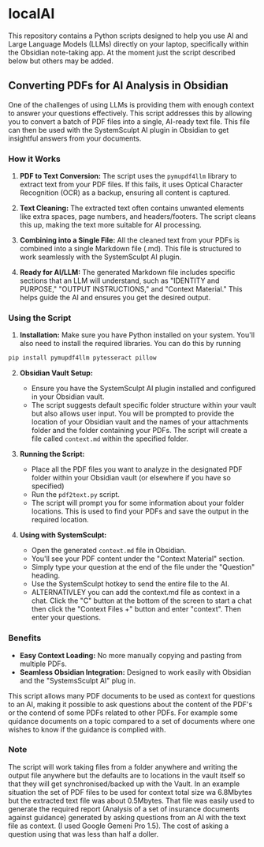 # localAI 

This repository contains a Python scripts designed to help you use AI and Large Language Models (LLMs) directly on your laptop, specifically within the Obsidian note-taking app. At the moment just the script described below but others may be added.

## Converting PDFs for AI Analysis in Obsidian

One of the challenges of using LLMs is providing them with enough context to answer your questions effectively. This script addresses this by allowing you to convert a batch of PDF files into a single, AI-ready text file. This file can then be used with the SystemSculpt AI plugin in Obsidian to get insightful answers from your documents.

### How it Works

1. **PDF to Text Conversion:** The script uses the `pymupdf4llm` library to extract text from your PDF files. If this fails, it uses Optical Character Recognition (OCR) as a backup, ensuring all content is captured.

2. **Text Cleaning:**  The extracted text often contains unwanted elements like extra spaces, page numbers, and headers/footers. The script cleans this up, making the text more suitable for AI processing.

3. **Combining into a Single File:** All the cleaned text from your PDFs is combined into a single Markdown file (.md). This file is structured to work seamlessly with the SystemSculpt AI plugin.

4. **Ready for AI/LLM:** The generated Markdown file includes specific sections that an LLM will understand, such as "IDENTITY and PURPOSE," "OUTPUT INSTRUCTIONS," and "Context Material." This helps guide the AI and ensures you get the desired output.

### Using the Script

1. **Installation:** Make sure you have Python installed on your system. You'll also need to install the required libraries. You can do this by running 
```bash
pip install pymupdf4llm pytesseract pillow
```

2. **Obsidian Vault Setup:** 
    - Ensure you have the SystemSculpt AI plugin installed and configured in your Obsidian vault.
    - The script suggests default specific folder structure within your vault but also allows user input. You will be prompted to provide the location of your Obsidian vault and the names of your attachments folder and the folder containing your PDFs.  The script will create a file called `context.md` within the specified folder.

3. **Running the Script:** 
    - Place all the PDF files you want to analyze in the designated PDF folder within your Obsidian vault (or elsewhere if you have so specified)
    - Run the `pdf2text.py` script. 
    - The script will prompt you for some information about your folder locations. This is used to find your PDFs and save the output in the required location.

4. **Using with SystemSculpt:**
    - Open the generated `context.md` file in Obsidian.
    - You'll see your PDF content under the "Context Material" section.
    - Simply type your question at the end of the file under the "Question" heading.
    - Use the SystemSculpt hotkey to send the entire file to the AI.
    - ALTERNATIVLEY you can add the context.md file as context in a chat. Click the "C" button at the bottom of the screen to start a chat then click the "Context Files +" button and enter "context".  Then enter your questions.

### Benefits

- **Easy Context Loading:**  No more manually copying and pasting from multiple PDFs.
- **Seamless Obsidian Integration:** Designed to work easily with Obsidian and the "SystemsSculpt AI" plug in.

This script allows many PDF documents to be used as context for questions to an AI, making it possible to ask questions about the content of the PDF's or the contend of some PDFs related to other PDFs.  For example some quidance documents on a topic compared to a set of documents where one wishes to know if the guidance is complied with.  

### Note
The script will work taking files from a folder anywhere and writing the output file anywhere but the defaults are to locations in the vault itself so that they will get synchronised/backed up with the Vault.
In an example situation the set of PDF files to be used for context total size wa 6.8Mbytes but the extracted text file was about 0.5Mbytes.  That file was easily used to generate the required report (Analysis of a set of insurance documents against guidance) generated by asking questions from an AI with the text file as context.  (I used Google Gemeni Pro 1.5).  The cost of asking a question using that was less than half a doller.
